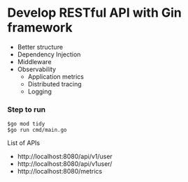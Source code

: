 # Develop RESTful API with Gin framework
* Better structure
* Dependency Injection
* Middleware
* Observability
  * Application metrics
  * Distributed tracing
  * Logging

### Step to run
```
$go mod tidy
$go run cmd/main.go
```
List of APIs
* http://localhost:8080/api/v1/user
* http://localhost:8080/api/v1user/<id>
* http://localhost:8080/metrics
